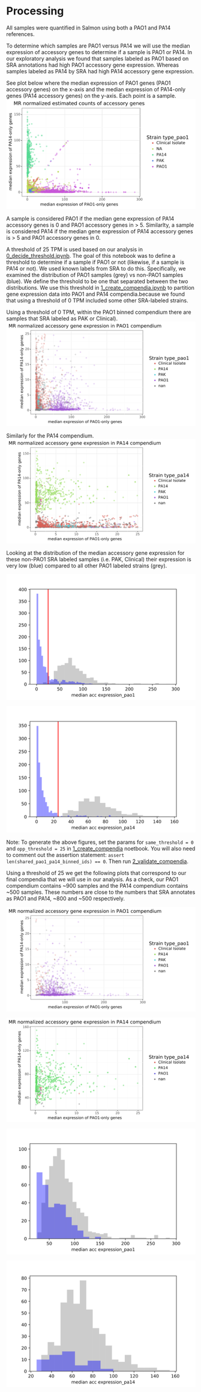 # Processing
All samples were quantified in Salmon using both a PAO1 and PA14 references.

To determine which samples are PAO1 versus PA14 we will use the median expression of accessory genes to determine if a sample is PAO1 or PA14.
In our exploratory analysis we found that samples labeled as PAO1 based on SRA annotations had high PAO1 accessory gene expression.
Whereas samples labeled as PA14 by SRA had high PA14 accessory gene expression.

See plot below where the median expression of PAO1 genes (PAO1 accessory genes) on the x-axis and the median expression of PA14-only genes (PA14 accessory genes) on the y-axis.
Each point is a sample.
![all_samples](https://github.com/greenelab/core-accessory-interactome/blob/master/explore_data/Expression_accessory_genes_all_samples.svg)

A sample is considered PAO1 if the median gene expression of PA14 accessory genes is 0 and PAO1 accessory genes in > 5.
Similarlty, a sample is considered PA14 if the median gene expression of PA14 accessory genes is > 5 and PAO1 accessory genes in 0.

A threshold of 25 TPM is used based on our analysis in [0_decide_threshold.ipynb](0_decide_threshold.ipynb). The goal of this notebook was to  define a threshold to determine if a sample if PAO1 or not (likewise, if a sample is PA14 or not). We used known labels from SRA to do this. Specifically, we examined the distribution of PAO1 samples (grey) vs non-PAO1 samples (blue). We define the threshold to be one that separated between the two distributions. We use this threshold in [1_create_compendia.ipynb](1_create_compendia.ipynb) to partition gene expression data into PAO1 and PA14 compendia.because we found that using a threshold of 0 TPM included some other SRA-labeled strains.

Using a threshold of 0 TPM, within the PAO1 binned compendium there are samples that SRA labeled as PAK or Clinical).
![pao1_compendium_0thresdhold](https://github.com/greenelab/core-accessory-interactome/blob/master/processing/MR_median_acc_expression_pao1_compendium_0threshold.svg)


Similarly for the PA14 compendium.
![pa14_compendium_0thresdhold](https://github.com/greenelab/core-accessory-interactome/blob/master/processing/MR_median_acc_expression_pa14_compendium_0threshold.svg)

Looking at the distribution of the median accessory gene expression for these non-PAO1 SRA labeled samples (i.e. PAK, Clinical) their expression is very low (blue) compared to all other PAO1 labeled strains (grey).

![pao1_dist_0thresdhold](https://github.com/greenelab/core-accessory-interactome/blob/master/processing/dist_median_acc_expression_pao1_compendium_0threshold.svg)

![pa14_dist_0thresdhold](https://github.com/greenelab/core-accessory-interactome/blob/master/processing/dist_median_acc_expression_pa14_compendium_0threshold.svg)

Note: To generate the above figures, set the params for `same_threshold = 0` and `opp_threshold = 25` in [1_create_compendia](1_create_compendia.ipynb) noetbook. You will also need to comment out the assertion statement: `assert len(shared_pao1_pa14_binned_ids) == 0`. Then run [2_validate_compendia](2_validate_compendia.ipynb).

Using a threshold of 25 we get the following plots that correspond to our final compendia that we will use in our analysis.
As a check, our PAO1 compendium contains ~900 samples and the PA14 compendium contains ~500 samples.
These numbers are close to the numbers that SRA annotates as PAO1 and PA14, ~800 and ~500 respectively.

![pao1_compendium_5thresdhold](https://github.com/greenelab/core-accessory-interactome/blob/master/processing/MR_median_acc_expression_pao1_compendium_25threshold.svg)

![pa14_compendium_5thresdhold](https://github.com/greenelab/core-accessory-interactome/blob/master/processing/MR_median_acc_expression_pa14_compendium_25threshold.svg)

![pao1_dist_5thresdhold](https://github.com/greenelab/core-accessory-interactome/blob/master/processing/dist_median_acc_expression_pao1_compendium_25threshold.svg)

![pa14_dist_5thresdhold](https://github.com/greenelab/core-accessory-interactome/blob/master/processing/dist_median_acc_expression_pa14_compendium_25threshold.svg)
